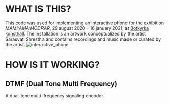 # WHAT IS THIS?
This code was used for implementing an interactive phone for the exhibition *MAMI:AMA:MÖDRAR*, 29 august 2020 – 16 january 2021, at [Botkyrka konsthall](https://botkyrkakonsthall.se/modrar/). The installation is an artwork conceptualized by the artist Sarasvati Shrestha and contains recordings and music made or curated by the artist.
![interactive_phone](https://user-images.githubusercontent.com/30523857/97778944-1314f500-1b7b-11eb-8fb3-c6acf876e76f.jpg)


# HOW IS IT WORKING?

## DTMF (Dual Tone Multi Frequency)
A dual-tone multi-frequency signaling encoder.
